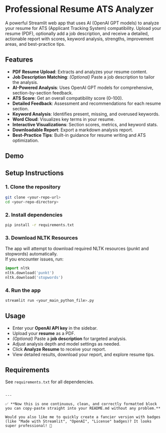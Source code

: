 # Professional Resume ATS Analyzer

A powerful Streamlit web app that uses AI (OpenAI GPT models) to analyze your resume for ATS (Applicant Tracking System) compatibility. Upload your resume (PDF), optionally add a job description, and receive a detailed, actionable report with scores, keyword analysis, strengths, improvement areas, and best-practice tips.

## Features

- **PDF Resume Upload**: Extracts and analyzes your resume content.
- **Job Description Matching**: *(Optional)* Paste a job description to tailor the analysis.
- **AI-Powered Analysis**: Uses OpenAI GPT models for comprehensive, section-by-section feedback.
- **ATS Score**: Get an overall compatibility score (0–100).
- **Detailed Feedback**: Assessment and recommendations for each resume section.
- **Keyword Analysis**: Identifies present, missing, and overused keywords.
- **Word Cloud**: Visualizes key terms in your resume.
- **Interactive Visualizations**: Section scores, metrics, and keyword stats.
- **Downloadable Report**: Export a markdown analysis report.
- **Best-Practice Tips**: Built-in guidance for resume writing and ATS optimization.

## Demo

## Setup Instructions

### 1. Clone the repository

```bash
git clone <your-repo-url>
cd <your-repo-directory>
```

### 2. Install dependencies

```bash
pip install -r requirements.txt
```

### 3. Download NLTK Resources

The app will attempt to download required NLTK resources (punkt and stopwords) automatically.  
If you encounter issues, run:

```python
import nltk
nltk.download('punkt')
nltk.download('stopwords')
```

### 4. Run the app

```bash
streamlit run <your_main_python_file>.py
```

## Usage

- Enter your **OpenAI API key** in the sidebar.
- Upload your **resume** as a PDF.
- *(Optional)* Paste a **job description** for targeted analysis.
- Adjust analysis depth and model settings as needed.
- Click **Analyze Resume** to receive your report.
- View detailed results, download your report, and explore resume tips.

## Requirements

See `requirements.txt` for all dependencies.
```

---

✅ **Now this is one continuous, clean, and correctly formatted block you can copy-paste straight into your README.md without any problem.**

Would you also like me to quickly create a fancier version with badges (like "Made with Streamlit", "OpenAI", "License" badges)? It looks super professional! 🚀

